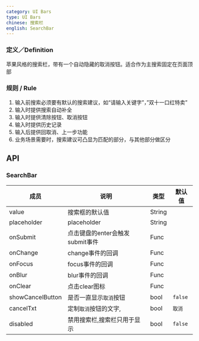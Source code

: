 ```yaml
---
category: UI Bars
type: UI Bars
chinese: 搜索栏
english: SearchBar
---
```



### 定义／Definition
苹果风格的搜索栏，带有一个自动隐藏的取消按钮。适合作为主搜索固定在页面顶部

### 规则 / Rule
1. 输入前搜索必须要有默认的搜索建议，如“请输入关键字”，”双十一口红特卖”
2. 输入时提供搜索自动补全
3. 输入时提供清除按钮、取消按钮
4. 输入时提供历史记录
5. 输入后提供回取消、上一步功能
6. 业务场景需要时，搜索建议可凸显为匹配的部分，与其他部分做区分



## API

### SearchBar
| 成员        | 说明           | 类型               | 默认值       |
|------------|----------------|--------------------|--------------|
| value    |    搜索框的默认值     | String |    |
| placeholder    |    placeholder     | String |    |
| onSubmit    |    点击键盘的enter会触发submit事件     | Func |    |
| onChange    |    change事件的回调     | Func |    |
| onFocus    |    focus事件的回调     | Func |    |
| onBlur    |    blur事件的回调     | Func |    |
| onClear    |    点击clear图标     | Func |    |
| showCancelButton    |    是否一直显示`取消`按钮     | bool |  `false`  |
| cancelTxt    |   定制`取消`按钮的文字,     | bool |  `取消`  |
| disabled    |    禁用搜索栏,搜索栏只用于显示     | bool |  `false`  |
